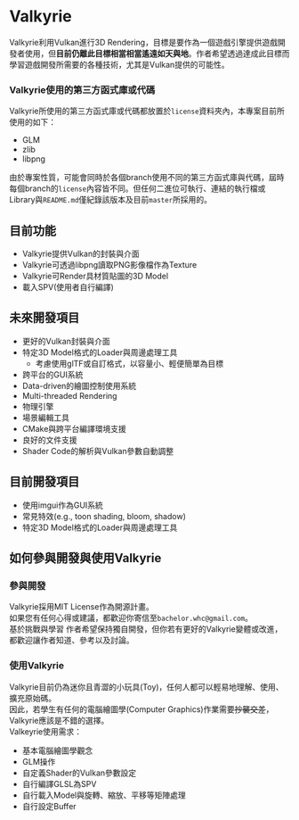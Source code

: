 # Valkyrie
Valkyrie利用Vulkan進行3D Rendering，目標是要作為一個遊戲引擎提供遊戲開發者使用，但<b>目前仍離此目標相當相當遙遠如天與地</b>。作者希望透過達成此目標而學習遊戲開發所需要的各種技術，尤其是Vulkan提供的可能性。

### Valkyrie使用的第三方函式庫或代碼
Valkyrie所使用的第三方函式庫或代碼都放置於`license`資料夾內，本專案目前所使用的如下：
* GLM
* zlib
* libpng

由於專案性質，可能會同時於各個branch使用不同的第三方函式庫與代碼，屆時每個branch的`license`內容皆不同。但任何二進位可執行、連結的執行檔或Library與`README.md`僅紀錄該版本及目前`master`所採用的。

## 目前功能
* Valkyrie提供Vulkan的封裝與介面
* Valkyrie可透過libpng讀取PNG影像檔作為Texture
* Valkyrie可Render具材質貼圖的3D Model
* 載入SPV(使用者自行編譯)

## 未來開發項目
* 更好的Vulkan封裝與介面
* 特定3D Model格式的Loader與周邊處理工具
  * 考慮使用glTF或自訂格式，以容量小、輕便簡單為目標
* 跨平台的GUI系統
* Data-driven的繪圖控制使用系統
* Multi-threaded Rendering
* 物理引擎
* 場景編輯工具
* CMake與跨平台編譯環境支援
* 良好的文件支援
* Shader Code的解析與Vulkan參數自動調整

## 目前開發項目
* 使用imgui作為GUI系統
* 常見特效(e.g., toon shading, bloom, shadow)
* 特定3D Model格式的Loader與周邊處理工具

## 如何參與開發與使用Valkyrie
### 參與開發
Valkyrie採用MIT License作為開源計畫。<br/>
如果您有任何心得或建議，都歡迎你寄信至`bachelor.whc@gmail.com`。<br/>
基於挑戰與學習 作者希望保持獨自開發，但你若有更好的Valkyrie變體或改進，都歡迎讓作者知道、參考以及討論。

### 使用Valkyrie
Valkyrie目前仍為迷你且青澀的小玩具(Toy)，任何人都可以輕易地理解、使用、擴充原始碼。<br/>
因此，若學生有任何的電腦繪圖學(Computer Graphics)作業需要~~抄襲交差~~，Valkyrie應該是不錯的選擇。<br/>
Valkeyrie使用需求：<br/>
* 基本電腦繪圖學觀念
* GLM操作
* 自定義Shader的Vulkan參數設定
* 自行編譯GLSL為SPV
* 自行載入Model與旋轉、縮放、平移等矩陣處理
* 自行設定Buffer
